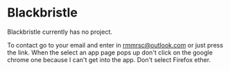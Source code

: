 # Blackbristle
Blackbristle currently has no project.

To contact go to your email and enter in rmmrsc@outlook.com or just press the link. When the 
select an app page pops up don't click on the google chrome one because I can't get into the 
app. Don't select Firefox ether.
